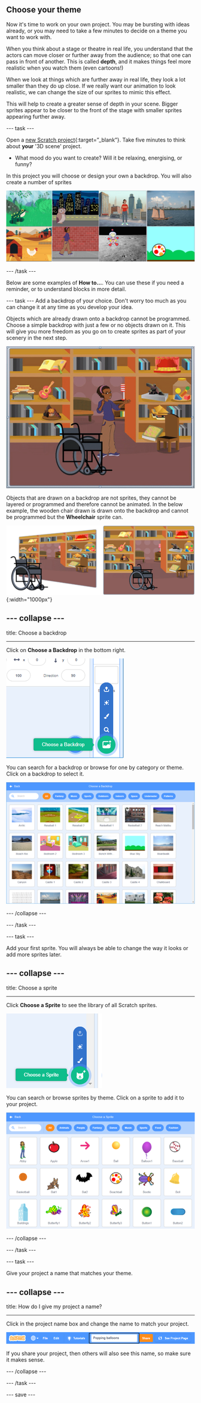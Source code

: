 ## Choose your theme

Now it's time to work on your own project. You may be bursting with ideas already, or you may need to take a few minutes to decide on a theme you want to work with. 

When you think about a stage or theatre in real life, you understand that the actors can move closer or further away from the audience; so that one can pass in front of another. This is called **depth**, and it makes things feel more realistic when you watch them (even cartoons!)

When we look at things which are further away in real life, they look a lot smaller than they do up close. If we really want our animation to look realistic, we can change the size of our sprites to mimic this effect.

This will help to create a greater sense of depth in your scene. Bigger sprites appear to be closer to the front of the stage with smaller sprites appearing further away.

--- task ---

Open a [new Scratch project](https://scratch.mit.edu/projects/editor){:target=”_blank”}. Take five minutes to think about **your** '3D scene' project. 

+ What mood do you want to create? Will it be relaxing, energising, or funny?

In this project you will choose or design your own a backdrop. You will also create a number of sprites

![Image with sprites and backdrops](images/sprite-backdrop.png)

--- /task ---

Below are some examples of **How to…**. You can use these if you need a reminder, or to understand blocks in more detail.

--- task ---
Add a backdrop of your choice. Don't worry too much as you can change it at any time as you develop your idea. 

Objects which are already drawn onto a backdrop cannot be programmed. Choose a simple backdrop with just a few or no objects drawn on it. This will give you more freedom as you go on to create sprites as part of your scenery in the next step.

![Image with sprites and backdrops](images/challenge2-layers.gif)

Objects that are drawn on a backdrop are not sprites, they cannot be layered or programmed and therefore cannot be animated. In the below example, the wooden chair drawn is drawn onto the backdrop and cannot be programmed but the **Wheelchair** sprite can.  

![Backdrop with furniture and chairs](images/challenge2-backdrop-bedroom.png){:width="1000px"}


--- collapse ---
---

title: Choose a backdrop

---

Click on **Choose a Backdrop** in the bottom right.

![Image of Choose a Backdrop](images/stage-choose.png)

You can search for a backdrop or browse for one by category or theme. Click on a backdrop to select it.

![Image of Backdrop Library](images/backdrop.png)

--- /collapse --- 


--- /task ---

--- task ---

Add your first sprite. You will always be able to change the way it looks or add more sprites later.

--- collapse ---
---

title: Choose a sprite

---

Click **Choose a Sprite** to see the library of all Scratch sprites.

![Image sprite library](images/sprite-library.png)

You can search or browse sprites by theme. Click on a sprite to add it to your project.

![Image sprite library - choose](images/sprite-choose.png)

--- /collapse --- 

--- /task ---

--- task ---

Give your project a name that matches your theme. 

--- collapse ---
---

title: How do I give my project a name?

---

Click in the project name box and change the name to match your project. 

![Project name highlighted](images/change-project-name.png)

If you share your project, then others will also see this name, so make sure it makes sense. 

--- /collapse --- 

--- /task ---

--- save ---

